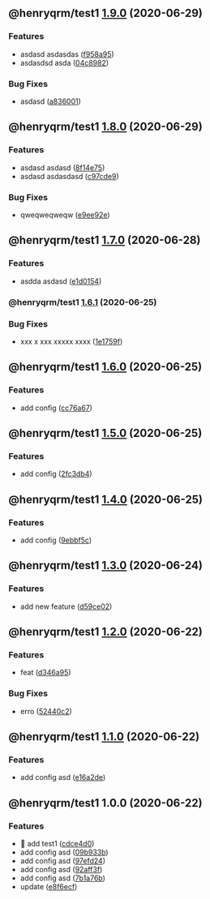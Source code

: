 ## @henryqrm/test1 [1.9.0](https://github.com/ditto-land/test/compare/@henryqrm/test1@1.8.0...@henryqrm/test1@1.9.0) (2020-06-29)


### Features

* asdasd asdasdas ([f958a95](https://github.com/ditto-land/test/commit/f958a95653e99ac6d05b5d8c59d9fb03fee55349))
* asdasdsd asda ([04c8982](https://github.com/ditto-land/test/commit/04c89826a5b1c6a69d5657a92919095027c817fb))


### Bug Fixes

* asdasd ([a836001](https://github.com/ditto-land/test/commit/a8360014b964c75bb2b297786ee0b7cbf87a4cdc))

## @henryqrm/test1 [1.8.0](https://github.com/ditto-land/test/compare/@henryqrm/test1@1.7.0...@henryqrm/test1@1.8.0) (2020-06-29)


### Features

* asdasd asdasd ([8f14e75](https://github.com/ditto-land/test/commit/8f14e7536457f029f11027366bbb47cb4bce66ca))
* asdasd asdasdasd ([c97cde9](https://github.com/ditto-land/test/commit/c97cde995f6b3d20eaaf6be33f32d5a178355ce1))


### Bug Fixes

* qweqweqweqw ([e9ee92e](https://github.com/ditto-land/test/commit/e9ee92e53b00f0cb80f2d574576aa78f7f1a7cd1))

## @henryqrm/test1 [1.7.0](https://github.com/ditto-land/test/compare/@henryqrm/test1@1.6.1...@henryqrm/test1@1.7.0) (2020-06-28)


### Features

* asdda asdasd ([e1d0154](https://github.com/ditto-land/test/commit/e1d0154f0ceb7c0475889df1e085757ae858b769))

### @henryqrm/test1 [1.6.1](https://github.com/ditto-land/test/compare/@henryqrm/test1@1.6.0...@henryqrm/test1@1.6.1) (2020-06-25)


### Bug Fixes

* xxx x xxx  xxxxx xxxx ([1e1759f](https://github.com/ditto-land/test/commit/1e1759f4f9c776b373ad64b7d2a618880a8e8c2d))

## @henryqrm/test1 [1.6.0](https://github.com/ditto-land/test/compare/@henryqrm/test1@1.5.0...@henryqrm/test1@1.6.0) (2020-06-25)


### Features

* add config ([cc76a67](https://github.com/ditto-land/test/commit/cc76a6727da90302f19a21033a0212baf32cbab6))

## @henryqrm/test1 [1.5.0](https://github.com/ditto-land/test/compare/@henryqrm/test1@1.4.0...@henryqrm/test1@1.5.0) (2020-06-25)


### Features

* add config ([2fc3db4](https://github.com/ditto-land/test/commit/2fc3db42d000e18f6414708d048a01d4d6c32182))

## @henryqrm/test1 [1.4.0](https://github.com/ditto-land/test/compare/@henryqrm/test1@1.3.0...@henryqrm/test1@1.4.0) (2020-06-25)


### Features

* add config ([9ebbf5c](https://github.com/ditto-land/test/commit/9ebbf5c4d1ce59383091cc43ef2bb7197c64ebd6))

## @henryqrm/test1 [1.3.0](https://github.com/ditto-land/test/compare/@henryqrm/test1@1.2.0...@henryqrm/test1@1.3.0) (2020-06-24)


### Features

* add new feature ([d59ce02](https://github.com/ditto-land/test/commit/d59ce029c50f325a727eacd8623891a757c71240))

## @henryqrm/test1 [1.2.0](https://github.com/ditto-land/test/compare/@henryqrm/test1@1.1.0...@henryqrm/test1@1.2.0) (2020-06-22)


### Features

* feat ([d346a95](https://github.com/ditto-land/test/commit/d346a95ba68a2a32d16bf4b5318d93f0cfe84b75))


### Bug Fixes

* erro ([52440c2](https://github.com/ditto-land/test/commit/52440c2c361f42a9a838ee078a4ca3106fb5a391))

## @henryqrm/test1 [1.1.0](https://github.com/ditto-land/test/compare/@henryqrm/test1@1.0.0...@henryqrm/test1@1.1.0) (2020-06-22)


### Features

* add config asd ([e16a2de](https://github.com/ditto-land/test/commit/e16a2de211b15058587df8c1d94b4820e9097028))

## @henryqrm/test1 1.0.0 (2020-06-22)


### Features

* 🎸 add test1 ([cdce4d0](https://github.com/ditto-land/test/commit/cdce4d03942779aacea46635dd2d02ee66a8343f))
* add config asd ([09b933b](https://github.com/ditto-land/test/commit/09b933b98489c421974dcda7d4852a350c00e1f0))
* add config asd ([97efd24](https://github.com/ditto-land/test/commit/97efd24c2bdace16ce0c026d305f46ebb388cc7d))
* add config asd ([92aff3f](https://github.com/ditto-land/test/commit/92aff3fc339768290ecd9449cebd5e17c316516c))
* add config asd ([7b1a76b](https://github.com/ditto-land/test/commit/7b1a76b234959bdd1b98a9e8215fdc5fbfe93741))
* update ([e8f6ecf](https://github.com/ditto-land/test/commit/e8f6ecffcdd3f5489ed6508cbb0fad1a194ced25))
